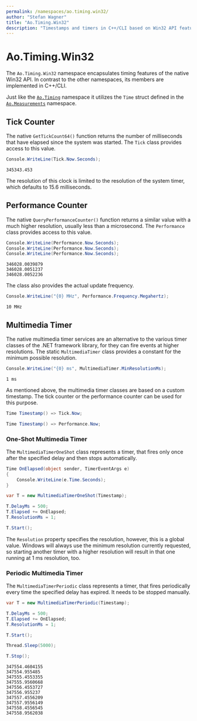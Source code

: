 ```yaml
---
permalink: /namespaces/ao.timing.win32/
author: "Stefan Wagner"
title: "Ao.Timing.Win32"
description: "Timestamps and timers in C++/CLI based on Win32 API features such as the performance counter and multimedia timer."
---
```


# Ao.Timing.Win32

The `Ao.Timing.Win32` namespace encapsulates timing features of the native Win32 API. In contrast to the other namespaces, its members are implemented in C++/CLI. 

Just like the [`Ao.Timing`](ao.timing.md) namespace it utilizes the `Time` struct defined in the [`Ao.Measurements`](ao.measurements.md) namespace.

## Tick Counter

The native `GetTickCount64()` function returns the number of milliseconds that have elapsed since the system was started. The `Tick` class provides access to this value.

```csharp
Console.WriteLine(Tick.Now.Seconds);
```

```console
345343.453
```

The resolution of this clock is limited to the resolution of the system timer, which defaults to 15.6 milliseconds. 

## Performance Counter

The native `QueryPerformanceCounter()` function returns a similar value with a much higher resolution, usually less than a microsecond. The `Performance` class provides access to this value.

```csharp
Console.WriteLine(Performance.Now.Seconds);
Console.WriteLine(Performance.Now.Seconds);
Console.WriteLine(Performance.Now.Seconds);
```

```console
346028.0039879
346028.0051237
346028.0052236
```

The class also provides the actual update frequency.

```csharp
Console.WriteLine("{0} MHz", Performance.Frequency.Megahertz);
```

```console
10 MHz
```

## Multimedia Timer

The native multimedia timer services are an alternative to the various timer classes of the .NET framework library, for they can fire events at higher resolutions. The static `MultimediaTimer` class provides a constant for the minimum possible resolution.

```csharp
Console.WriteLine("{0} ms", MultimediaTimer.MinResolutionMs);
```

```console
1 ms
```

As mentioned above, the multimedia timer classes are based on a custom timestamp. The tick counter or the performance counter can be used for this purpose.

```csharp
Time Timestamp() => Tick.Now;
```

```csharp
Time Timestamp() => Performance.Now;
```

### One-Shot Multimedia Timer

The `MultimediaTimerOneShot` class represents a timer, that fires only once after the specified delay and then stops automatically.

```csharp
Time OnElapsed(object sender, TimerEventArgs e)
{
    Console.WriteLine(e.Time.Seconds);
}
```

```csharp
var T = new MultimediaTimerOneShot(Timestamp);

T.DelayMs = 500;
T.Elapsed += OnElapsed;
T.ResolutionMs = 1;

T.Start(); 
```

The `Resolution` property specifies the resolution, however, this is a global value. Windows will always use the minimum resolution currently requested, so starting another timer with a higher resolution will result in that one running at 1 ms resolution, too.

### Periodic Multimedia Timer

The `MultimediaTimerPeriodic` class represents a timer, that fires periodically every time the specified delay has expired. It needs to be stopped manually.

```csharp
var T = new MultimediaTimerPeriodic(Timestamp);

T.DelayMs = 500;
T.Elapsed += OnElapsed;
T.ResolutionMs = 1;

T.Start(); 

Thread.Sleep(5000);

T.Stop();
```

```console
347554.4604155
347554.955485
347555.4553355
347555.9560668
347556.4553727
347556.955237
347557.4556209
347557.9556149
347558.4556545
347558.9562038
```
